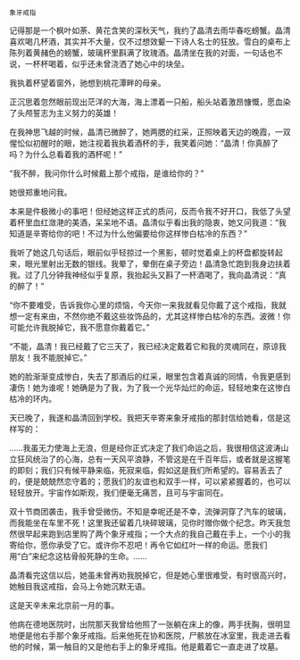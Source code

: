     象牙戒指 

   记得那是一个枫叶如荼、黄花含笑的深秋天气，我约了晶清去雨华春吃螃蟹。晶清喜欢喝几杯酒，其实并不大量，仅不过想效颦一下诗人名士的狂放。雪白的桌布上陈列着黄赭色的螃蟹，玻璃杯里斟满了玫瑰酒。晶清坐在我的对面，一句话也不说，一杯杯喝着，似乎还未曾浇洒了她心中的块垒。

   我执着杯望着窗外，驰想到桃花潭畔的母亲。

   正沉思着忽然眼前现出茫洋的大海，海上漂着一只船，船头站着激昂慷慨，愿血染了头颅誓志为主义努力的英雄！

   在我神思飞越的时候，晶清已微醉了，她两腮的红采，正照映着天边的晚霞，一双惺忪似初醒时的眼，她注视着我执着酒杯的手，我笑着问她：“晶清！你真醉了吗？为什么总看着我的酒杯呢！”

   “我不醉，我问你什么时候戴上那个戒指，是谁给你的？”

   她很郑重地问我。

   本来是件极微小的事吧！但经她这样正式的质问，反而令我不好开口，我低了头望着杯里血红潋滟的美酒，呆呆地不语。晶清似乎看出我的隐衷，她又问我道：“我知道是辛寄给你的吧！不过为什么他偏要给你这样惨白枯冷的东西？”

   我听了她这几句话后，眼前似乎轻掠过一个黑影，顿时觉着桌上的杯盘都旋转起来，眼光里射出无数的银线。我晕了，晕倒在桌子旁边！晶清急忙跑到我身边扶着我。过了几分钟我神经似乎复原，我抬起头又斟了一杯酒喝了，我向晶清说：“真的醉了！”

   “你不要难受，告诉我你心里的烦恼，今天你一来我就看见你戴了这个戒指，我就想一定有来由，不然你绝不戴这些妆饰品的，尤其这样惨白枯冷的东西。波微！你可能允许我脱掉它，我不愿意你戴着它。”

   “不能，晶清！我已经戴了它三天了，我已经决定戴着它和我的灵魂同在，原谅我朋友！我不能脱掉它。”

   她的脸渐渐变成惨白，失去了那酒后的红采，眼里包含着真诚的同情，令我更感到凄伤！她为谁呢！她确是为了我，为了我一个光华灿烂的命运，轻轻地束在这惨白枯冷的环内。

   天已晚了，我遂和晶清回到学校。我把天辛寄来象牙戒指的那封信给她看，信是这样写的：

   ……我虽无力使海上无浪，但是经你正式决定了我们命运之后，我很相信这波涛山立狂风统治了的心海，总有一天风平浪静，不管这是在千百年后，或者就是这握笔的即刻；我们只有候平静来临，死寂来临，假如这是我们所希望的。容易丢去了的，便是兢兢然恋守着的；愿我们的友谊也和双手一样，可以紧紧握着的，也可以轻轻放开。宇宙作如斯观，我们便毫无痛苦，且可与宇宙同在。

   双十节商团袭击，我手曾受微伤。不知是幸呢还是不幸，流弹洞穿了汽车的玻璃，而我能坐在车里不死！这里我还留着几块碎玻璃，见你时赠你做个纪念。昨天我忽然很早起来跑到店里购了两个象牙戒指；一个大点的我自己戴在手上，一个小的我寄给你，愿你承受了它。或许你不忍吧！再令它如红叶一样的命运。愿我们用“白”来纪念这枯骨般死静的生命。……

   晶清看完这信以后，她虽未曾再劝我脱掉它，但是她心里很难受，有时很高兴时，她触目我这戒指，会马上令她沉默无语。

   这是天辛未来北京前一月的事。

   他病在德地医院时，出院那天我曾给他照了一张躺在床上的像，两手抚胸，很明显地便是他右手那个象牙戒指。后来他死在协和医院，尸骸放在冰室里，我走进去看他的时候，第一触目的又是他右手上的象牙戒指。他是戴着它一直走进了坟墓。

